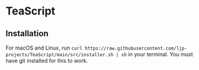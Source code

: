 # TeaScript

## Installation

For macOS and Linux, run `curl https://raw.githubusercontent.com/ljp-projects/TeaScript/main/src/installer.sh | sh` in your terminal.
You must have git installed for this to work.
